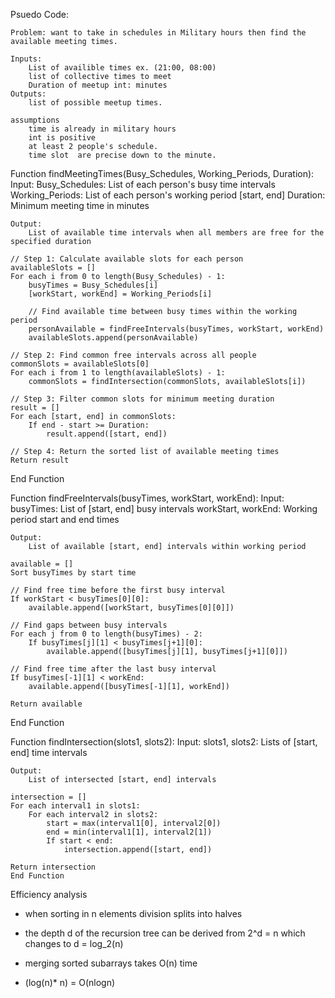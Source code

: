 Psuedo Code:

    Problem: want to take in schedules in Military hours then find the available meeting times. 

    Inputs: 
        List of availible times ex. (21:00, 08:00)
        list of collective times to meet
        Duration of meetup int: minutes
    Outputs:
        list of possible meetup times. 
    
    assumptions
        time is already in military hours
        int is positive 
        at least 2 people's schedule.
        time slot  are precise down to the minute.

Function findMeetingTimes(Busy_Schedules, Working_Periods, Duration):
    Input:
        Busy_Schedules: List of each person's busy time intervals
        Working_Periods: List of each person's working period [start, end]
        Duration: Minimum meeting time in minutes

    Output:
        List of available time intervals when all members are free for the specified duration

    // Step 1: Calculate available slots for each person
    availableSlots = []
    For each i from 0 to length(Busy_Schedules) - 1:
        busyTimes = Busy_Schedules[i]
        [workStart, workEnd] = Working_Periods[i]
        
        // Find available time between busy times within the working period
        personAvailable = findFreeIntervals(busyTimes, workStart, workEnd)
        availableSlots.append(personAvailable)

    // Step 2: Find common free intervals across all people
    commonSlots = availableSlots[0]
    For each i from 1 to length(availableSlots) - 1:
        commonSlots = findIntersection(commonSlots, availableSlots[i])

    // Step 3: Filter common slots for minimum meeting duration
    result = []
    For each [start, end] in commonSlots:
        If end - start >= Duration:
            result.append([start, end])

    // Step 4: Return the sorted list of available meeting times
    Return result
End Function

Function findFreeIntervals(busyTimes, workStart, workEnd):
    Input: 
        busyTimes: List of [start, end] busy intervals
        workStart, workEnd: Working period start and end times

    Output: 
        List of available [start, end] intervals within working period

    available = []
    Sort busyTimes by start time
    
    // Find free time before the first busy interval
    If workStart < busyTimes[0][0]:
        available.append([workStart, busyTimes[0][0]])

    // Find gaps between busy intervals
    For each j from 0 to length(busyTimes) - 2:
        If busyTimes[j][1] < busyTimes[j+1][0]:
            available.append([busyTimes[j][1], busyTimes[j+1][0]])

    // Find free time after the last busy interval
    If busyTimes[-1][1] < workEnd:
        available.append([busyTimes[-1][1], workEnd])

    Return available
End Function

Function findIntersection(slots1, slots2):
    Input:
        slots1, slots2: Lists of [start, end] time intervals

    Output:
        List of intersected [start, end] intervals

    intersection = []
    For each interval1 in slots1:
        For each interval2 in slots2:
            start = max(interval1[0], interval2[0])
            end = min(interval1[1], interval2[1])
            If start < end:
                intersection.append([start, end])
    
    Return intersection
    End Function

Efficiency analysis


 -  when sorting in n elements division splits into halves
 -  the depth d of the recursion tree can be derived from 
    2^d = n
    which changes to 
    d = log_2(n)



 -  merging sorted subarrays takes O(n) time

 - (log(n)* n) = O(nlogn)